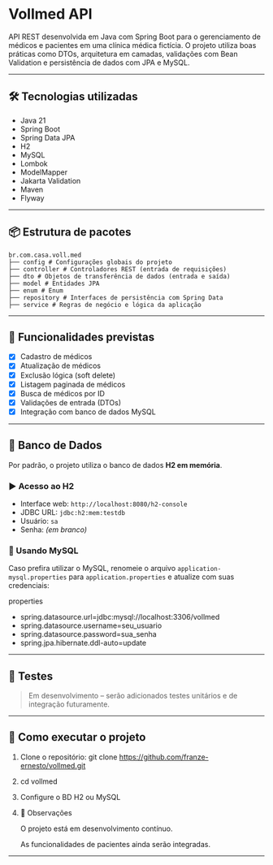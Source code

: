 # Vollmed API

API REST desenvolvida em Java com Spring Boot para o gerenciamento de médicos e pacientes em uma clínica médica fictícia. O projeto utiliza boas práticas como DTOs, arquitetura em camadas, validações com Bean Validation e persistência de dados com JPA e MySQL.

---

## 🛠 Tecnologias utilizadas

- Java 21
- Spring Boot
- Spring Data JPA
- H2
- MySQL
- Lombok
- ModelMapper
- Jakarta Validation
- Maven
- Flyway
  
---

## 📦 Estrutura de pacotes

```
br.com.casa.voll.med
├── config # Configurações globais do projeto
├── controller # Controladores REST (entrada de requisições)
├── dto # Objetos de transferência de dados (entrada e saída)
├── model # Entidades JPA
├── enum # Enum
├── repository # Interfaces de persistência com Spring Data
├── service # Regras de negócio e lógica da aplicação
```
---

## 🔄 Funcionalidades previstas

- [x] Cadastro de médicos
- [x] Atualização de médicos
- [x] Exclusão lógica (soft delete)
- [x] Listagem paginada de médicos
- [x] Busca de médicos por ID
- [x] Validações de entrada (DTOs)
- [x] Integração com banco de dados MySQL

---

## 💾 Banco de Dados

Por padrão, o projeto utiliza o banco de dados **H2 em memória**.
### ▶️ Acesso ao H2

- Interface web: `http://localhost:8080/h2-console`
- JDBC URL: `jdbc:h2:mem:testdb`
- Usuário: `sa`
- Senha: *(em branco)*

### 🔁 Usando MySQL

Caso prefira utilizar o MySQL, renomeie o arquivo `application-mysql.properties` para `application.properties` e atualize com suas credenciais:

properties
- spring.datasource.url=jdbc:mysql://localhost:3306/vollmed
- spring.datasource.username=seu_usuario
- spring.datasource.password=sua_senha
- spring.jpa.hibernate.ddl-auto=update

---

## 🧪 Testes

> Em desenvolvimento – serão adicionados testes unitários e de integração futuramente.

---

## 🚀 Como executar o projeto

1. Clone o repositório:
git clone https://github.com/franze-ernesto/vollmed.git

2. cd vollmed

3. Configure o BD H2 ou MySQL

4. 📌 Observações

    O projeto está em desenvolvimento contínuo.

    As funcionalidades de pacientes ainda serão integradas.

---



